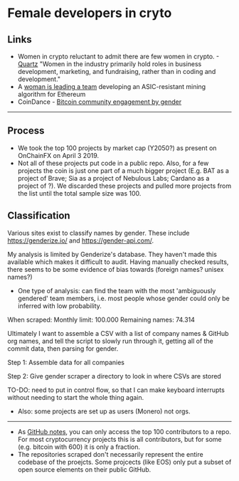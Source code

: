 # Female developers in cryto

## Links
* Women in crypto reluctant to admit there are few women in crypto. -[Quartz](https://qz.com/1262167/the-first-rule-of-being-a-woman-in-crypto-is-you-do-not-talk-about-being-a-woman-in-crypto/)
"Women in the industry primarily hold roles in business development, marketing, and fundraising, rather than in coding and development."
* A [woman is leading a team](https://www.wired.com/story/fight-over-specialized-chips-threatens-ethereum-split/) developing an ASIC-resistant mining algorithm for Ethereum
* CoinDance - [Bitcoin community engagement by gender](https://coin.dance/stats/gender)

-----

## Process

* We took the top 100 projects by market cap (Y2050?) as present on OnChainFX on April 3 2019.
* Not all of these projects put code in a public repo. Also, for a few projects the coin is just one part of a much bigger project (E.g. BAT as a project of Brave; Sia as a project of Nebulous Labs; Cardano as a project of ?). We discarded these projects and pulled more projects from the list until the total sample size was 100.



## Classification
Various sites exist to classify names by gender. These include https://genderize.io/ and https://gender-api.com/.

My analysis is limited by Genderize's database. They haven't made this available which makes it difficult to audit. Having manually checked results, there seems to be some evidence of bias towards (foreign names? unisex names?)

* One type of analysis: can find the team with the most 'ambiguously gendered' team members, i.e. most people whose gender could only be inferred with low probability.

When scraped:
Monthly limit: 100.000
Remaining names: 74.314


Ultimately I want to assemble a CSV with a list of company names & GitHub org names, and tell the script to slowly run through it, getting all of the commit data, then parsing for gender.

Step 1: Assemble data for all companies

Step 2: Give gender scraper a directory to look in where CSVs are stored


TO-DO: need to put in control flow, so that I can make keyboard interrupts without needing to start the whole thing again.

* Also: some projects are set up as users (Monero) not orgs. 

---

* As [GitHub notes](https://help.github.com/en/articles/viewing-contribution-activity-in-a-repository), you can only access the top 100 contributors to a repo. For most cryptocurrency projects this is all contributors, but for some (e.g. bitcoin with 600) it is only a fraction.
* The repositories scraped don't necessarily represent the entire codebase of the proejcts. Some projcects (like EOS) only put a subset of open source elements on their public GitHub.